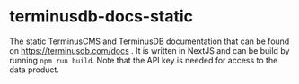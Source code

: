 # terminusdb-docs-static

The static TerminusCMS and TerminusDB documentation that can be found on
https://terminusdb.com/docs . It is written in NextJS and can be build
by running `npm run build`. Note that the API key is needed for access
to the data product.

